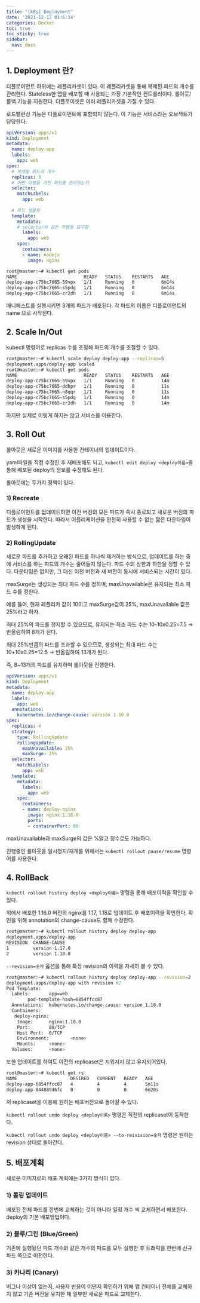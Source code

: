 ```yaml
---
title: "[k8s] Deployment"
date: '2021-12-17 01:6:14'
categories: Docker
toc: true
toc_sticky: true
sidebar:
  nav: docs
---
```

## 1. Deployment 란?

디플로이먼트 하위에는 레플리카셋이 있다. 이 레플리카셋을 통해 복제된 파드의 개수를 관리한다. Stateless한 앱을 배포할 때 사용되는 가장 기본적인 컨트롤러이다. 롤아웃/롤백 기능을 지원한다. 디플로이셋은 여러 레플리카셋을 가질 수 있다.

로드밸런싱 기능은 디플로이먼트에 포함되지 않는다. 이 기능은 서비스라는 오브젝트가 담당한다.

```yaml
apiVersion: apps/v1
kind: Deployment
metadata:
  name: deploy-app
  labels:
    app: web
spec:
  # 복제될 파드의 개수
  replicas: 3
  # 어떤 라벨을 가진 파드를 관리하는지
  selector:
    matchLabels:
      app: web
  
  # 파드 템플릿
  template:
    metadata:
    # selector와 같은 라벨을 요구함
      labels:
        app: web
    spec:
      containers:
      - name: nodejs
        image: nginx
```

```bash
root@master:~# kubectl get pods
NAME                         READY   STATUS    RESTARTS   AGE
deploy-app-c75bc7665-59vpx   1/1     Running   0          6m14s
deploy-app-c75bc7665-s5pdg   1/1     Running   0          6m14s
deploy-app-c75bc7665-zr2dh   1/1     Running   0          6m14s
```

매니페스트를 실행시키면 3개의 파드가 배포된다. 각 파드의 이름은 디플로이먼트의 name 으로 시작된다.



## 2. Scale In/Out

kubectl 명령어로 replicas 수를 조정해 파드의 개수를 조절할 수 있다.

```bash
root@master:~# kubectl scale deploy deploy-app --replicas=5
deployment.apps/deploy-app scaled
root@master:~# kubectl get pods
NAME                         READY   STATUS    RESTARTS   AGE
deploy-app-c75bc7665-59vpx   1/1     Running   0          14m
deploy-app-c75bc7665-ddhpr   1/1     Running   0          11s
deploy-app-c75bc7665-n8qqr   1/1     Running   0          11s
deploy-app-c75bc7665-s5pdg   1/1     Running   0          14m
deploy-app-c75bc7665-zr2dh   1/1     Running   0          14m
```

하지만 실제로 이렇게 하지는 않고 서비스를 이용한다. 



## 3. Roll Out

롤아웃은 새로운 이미지를 사용한 컨테이너의 업데이트이다. 

yaml파일을 직접 수정한 후 재배포해도 되고, ```kubectl edit deploy <deploy이름>```을 통해 배포된 deploy의 정보를 수정해도 된다.

롤아웃에는 두가지 정책이 있다.

### 1) Recreate

디플로이먼트를 업데이트하면 이전 버전의 모든 파드가 즉시 종료되고 새로운 버전의 파드가 생성을 시작한다. 따라서 어플리케이션을 완전히 사용할 수 없는 짧은 다운타임이 발생하게 된다.



### 2) RollingUpdate

새로운 파드를 추가하고 오래된 파드를 하나씩 제거하는 방식으로, 업데이트를 하는 중에 서비스를 하는 파드의 개수는 줄어들지 않는다. 파드 수의 상한과 하한을 정할 수 있다. 다운타임은 없지만, 그 대신 이전 버전과 새 버전이 동시에 서비스되는 시간이 있다.

maxSurge는 생성되는 최대 파드 수를 정하며, maxUnavailable은 유지되는 최소 파드 수를 정한다.

예를 들어, 현재 레플리카 값이 10이고 maxSurge값이 25%, maxUnavailable 값은 25%라고 하자. 

최대 25%의 파드를 정지할 수 있으므로, 유지되는 최소 파드 수는 10-10x0.25=7.5 -> 반올림하여 8개가 된다. 

최대 25%만큼의 파드를 초과할 수 있으므로, 생성되는 최대 파드 수는 10+10x0.25=12.5 -> 반올림하여 13개가 된다.

즉, 8~13개의 파드를 유지하며 롤아웃을 진행한다.

```yaml
apiVersion: apps/v1
kind: Deployment
metadata:
  name: deploy-app
  labels:
    app: web
  annotations:
    kubernetes.io/change-cause: version 1.16.0
spec:
  replicas: 4
  strategy:
    type: RollingUpdate
    rollingUpdate:
      maxUnavailable: 25%
      maxSurge: 25%
  selector:
    matchLabels:
      app: web
  template:
    metadata:
      labels:
        app: web
    spec:
      containers:
      - name: deploy-nginx
        image: nginx:1.16.0
        ports:
        - containerPort: 80
```

maxUnavailable과 maxSurge의 값은 %말고 정수로도 가능하다.



진행중인 롤아웃을 일시정지/재개를 위해서는 ```kubectl rollout pause/resume``` 명령어를 사용한다.



## 4. RollBack

```kubectl rollout history deploy <deploy이름>``` 명령을 통해 배포이력을 확인할 수 있다.

위에서 배포한 1.16.0 버전의 nginx를 1.17, 1.18로 업데이트 후 배포이력을 확인한다. 확인을 위해 annotation의 change-cause도 함께 수정한다.

```bash
root@master:~# kubectl rollout history deploy deploy-app
deployment.apps/deploy-app
REVISION  CHANGE-CAUSE
1         version 1.17.0
2         version 1.18.0
```

```--revision=숫자``` 옵션을 통해 특정 revision의 이력을 자세히 볼 수 있다.

```bash
root@master:~# kubectl rollout history deploy deploy-app --revision=2
deployment.apps/deploy-app with revision #2
Pod Template:
  Labels:       app=web
        pod-template-hash=6854ffcc87
  Annotations:  kubernetes.io/change-cause: version 1.18.0
  Containers:
   deploy-nginx:
    Image:      nginx:1.18.0
    Port:       80/TCP
    Host Port:  0/TCP
    Environment:        <none>
    Mounts:     <none>
  Volumes:      <none>
```

또한 업데이트를 하여도 이전의 replicaset은 지워지지 않고 유지되어있다.

```bash
root@master:~# kubectl get rs
NAME                    DESIRED   CURRENT   READY   AGE
deploy-app-6854ffcc87   4         4         4       5m11s
deploy-app-84488946fc   0         0         0       6m20s
```



저 replicaset을 이용해 원하는 배포버전으로 돌아갈 수 있다.

```kubectl rollout undo deploy <deploy이름>``` 명령은 직전의 replicaset이 동작한다.

```kubectl rollout undo deploy <deploy이름> --to-reivision=숫자``` 명령은 원하는 revision 상태로 돌아간다.



## 5. 배포계획

새로운 이미지로의 배포 계획에는 3가지 방식이 있다.

### 1) 롤링 업데이트

배포된 전체 파드를 한번에 교체하는 것이 아니라 일정 개수 씩 교체하면서 배포한다. deploy의 기본 배포방법이다.



### 2) 블루/그린 (Blue/Green)

기존에 실행됬던 파드 개수와  같은 개수의 파드를 모두 실행한 후 트래픽을 한번에 신규 파드 쪽으로 이전한다. 



### 3) 카나리 (Canary)

버그나 이상이 없는지, 사용자 반응이 어떤지 확인하기 위해 앱 컨테이너 전체를 교체하지 않고 기존 버전을 유지한 채 일부만 새로운 파드로 교체한다.